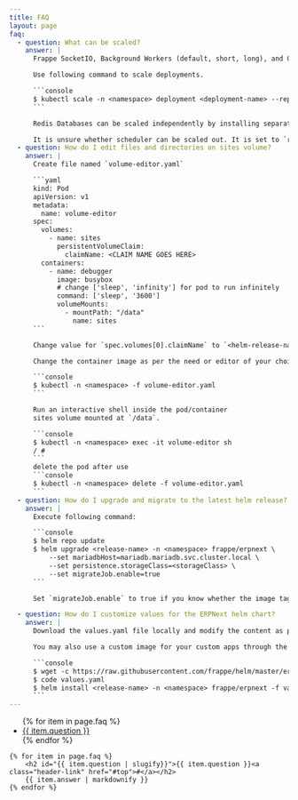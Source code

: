 ```yaml
---
title: FAQ
layout: page
faq:
  - question: What can be scaled?
    answer: |
      Frappe SocketIO, Background Workers (default, short, long), and Gunicorn/Nginx Deployments can be scaled independently without any complexities involved.

      Use following command to scale deployments.

      ```console
      $ kubectl scale -n <namespace> deployment <deployment-name> --replicas <number>
      ```

      Redis Databases can be scaled independently by installing separate Redis cluster Helm Chart(s). Use the hostname(s) provided by these helm chart(s) as `redisCacheHost`, `redisQueueHost`, and `redisSocketIOHost`.

      It is unsure whether scheduler can be scaled out. It is set to `replica: 1` by default.
  - question: How do I edit files and directories on sites volume?
    answer: |
      Create file named `volume-editor.yaml`

      ```yaml
      kind: Pod
      apiVersion: v1
      metadata:
        name: volume-editor
      spec:
        volumes:
          - name: sites
            persistentVolumeClaim:
              claimName: <CLAIM NAME GOES HERE>
        containers:
          - name: debugger
            image: busybox
            # change ['sleep', 'infinity'] for pod to run infinitely
            command: ['sleep', '3600']
            volumeMounts:
              - mountPath: "/data"
                name: sites
      ```

      Change value for `spec.volumes[0].claimName` to `<helm-release-name>-erpnext` and create the resource in namespace where ERPNext is installed.

      Change the container image as per the need or editor of your choice.

      ```console
      $ kubectl -n <namespace> -f volume-editor.yaml
      ```

      Run an interactive shell inside the pod/container
      sites volume mounted at `/data`.

      ```console
      $ kubectl -n <namespace> exec -it volume-editor sh
      / #
      ```
      delete the pod after use
      ```console
      $ kubectl -n <namespace> delete -f volume-editor.yaml
      ```
  - question: How do I upgrade and migrate to the latest helm release?
    answer: |
      Execute following command:

      ```console
      $ helm repo update
      $ helm upgrade <release-name> -n <namespace> frappe/erpnext \
          --set mariadbHost=mariadb.mariadb.svc.cluster.local \
          --set persistence.storageClass=<storageClass> \
          --set migrateJob.enable=true
      ```

      Set `migrateJob.enable` to true if you know whether the image tag or the appVersion has changed. It will backup sites and migrate. Replace `<release-name>` with the installed helm release name, `<namespace>` with kubernetes namespace and `<storageClass>` with RWX storage class, e.g. `rook-cephfs`

  - question: How do I customize values for the ERPNext helm chart?
    answer: |
      Download the values.yaml file locally and modify the content as per need. e.g. change `socketIOImage.tag` to `edge` and use the file to set values during helm install.

      You may also use a custom image for your custom apps through the `-f values.yaml` or by using the `--set <key>=<value>` param.

      ```console
      $ wget -c https://raw.githubusercontent.com/frappe/helm/master/erpnext/values.yaml
      $ code values.yaml
      $ helm install <release-name> -n <namespace> frappe/erpnext -f values.yaml
      ```
---
```


<section class="faq">
	<ul>
		{% for item in page.faq %}
			<li><a href="#{{ item.question | slugify }}">{{ item.question }}</a></li>
		{% endfor %}
	</ul>

	{% for item in page.faq %}
		<h2 id="{{ item.question | slugify}}">{{ item.question }}<a class="header-link" href="#top">#</a></h2>
		{{ item.answer | markdownify }}
	{% endfor %}
</section>
